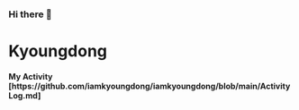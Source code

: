 ### Hi there 👋

<!--
**iamkyoungdong/iamkyoungdong** is a ✨ _special_ ✨ repository because its `README.md` (this file) appears on your GitHub profile.

introduction

Name

visiter's number

most used language

tistory link

my activity-> activity log

my project
-Link1
-Link2

study
-link1
-link2
.
.
.


-->

<H1> Kyoungdong
  
<H4> My Activity [https://github.com/iamkyoungdong/iamkyoungdong/blob/main/ActivityLog.md]
  
 
